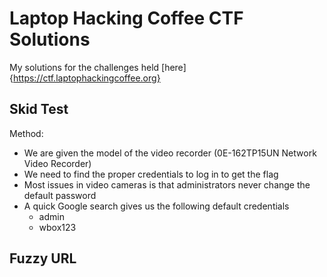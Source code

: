# Laptop Hacking Coffee CTF Solutions

My solutions for the challenges held [here]{https://ctf.laptophackingcoffee.org}

## Skid Test

Method: 
- We are given the model of the video recorder (0E-162TP15UN Network Video Recorder)
- We need to find the proper credentials to log in to get the flag
- Most issues in video cameras is that administrators never change the default password
- A quick Google search gives us the following default credentials
	- admin
	- wbox123
  
## Fuzzy URL

